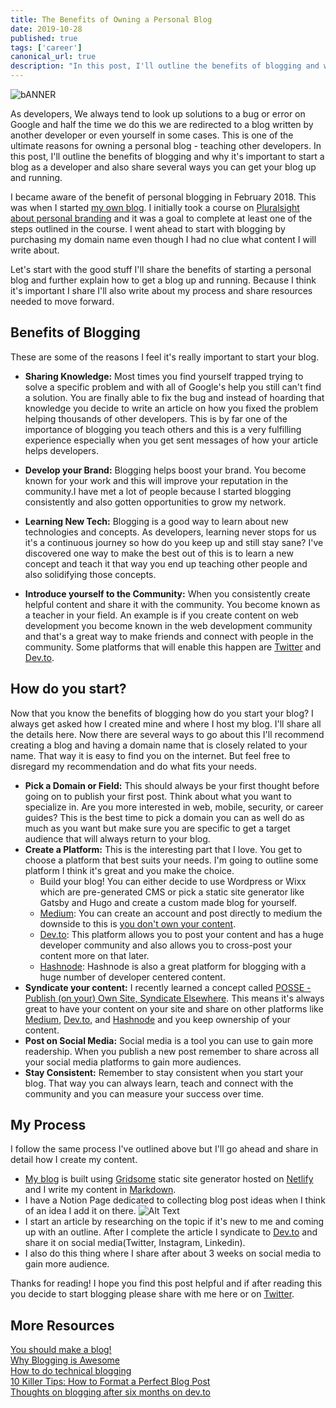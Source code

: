 ```yaml
---
title: The Benefits of Owning a Personal Blog
date: 2019-10-28
published: true
tags: ['career']
canonical_url: true
description: "In this post, I'll outline the benefits of blogging and why it's important to start a blog as a developer and also share several ways you can get your blog up and running."
---
```


![bANNER](https://res.cloudinary.com/practicaldev/image/fetch/s--9K2g73UM--/c_imagga_scale,f_auto,fl_progressive,h_420,q_auto,w_1000/https://thepracticaldev.s3.amazonaws.com/i/gr0dt31b0rbqol277wpc.png)

As developers, We always tend to look up solutions to a bug or error on Google and half the time we do this we are redirected to a blog written by another developer or even yourself in some cases. This is one of the ultimate reasons for owning a personal blog - teaching other developers.
In this post, I'll outline the benefits of blogging and why it's important to start a blog as a developer and also share several ways you can get your blog up and running.

I became aware of the benefit of personal blogging in February 2018. This was when I started [my own blog](www.giftegwuenu.dev). I initially took a course on [Pluralsight about personal branding]( https://www.pluralsight.com/courses/developing-killer-personal-brand) and it was a goal to complete at least one of the steps outlined in the course. I went ahead to start with blogging by purchasing my domain name even though I had no clue what content I will write about.

Let's start with the good stuff I'll share the benefits of starting a personal blog and further explain how to get a blog up and running. Because I think it's important I share I'll also write about my process and share resources needed to move forward.

## Benefits of Blogging
These are some of the reasons I feel it's really important to start your blog.

- **Sharing Knowledge:** Most times you find yourself trapped trying to solve a specific problem and with all of Google's help you still can't find a solution. You are finally able to fix the bug and instead of hoarding that knowledge you decide to write an article on how you fixed the problem helping thousands of other developers. This is by far one of the importance of blogging you teach others and this is a very fulfilling experience especially when you get sent messages of how your article helps developers.

- **Develop your Brand:** Blogging helps boost your brand. You become known for your work and this will improve your reputation in the community.I have met a lot of people because I started blogging consistently and also gotten opportunities to grow my network. 

- **Learning New Tech:** Blogging is a good way to learn about new technologies and concepts. As developers, learning never stops for us it's a continuous journey so how do you keep up and still stay sane? I've discovered one way to make the best out of this is to learn a new concept and teach it that way you end up teaching other people and also solidifying those concepts. 

- **Introduce yourself to the Community:** When you consistently create helpful content and share it with the community. You become known as a teacher in your field. An example is if you create content on web development you become known in the web development community and that's a great way to make friends and connect with people in the community. Some platforms that will enable this happen are [Twitter](www.twwiter.com) and [Dev.to](www.dev.to).


## How do you start?

Now that you know the benefits of blogging how do you start your blog? I always get asked how I created mine and where I host my blog. I'll share all the details here. Now there are several ways to go about this I'll recommend creating a blog and having a domain name that is closely related to your name. That way it is easy to find you on the internet.
But feel free to disregard my recommendation and do what fits your needs.

- **Pick a Domain or Field:** This should always be your first thought before going on to publish your first post. Think about what you want to specialize in. Are you more interested in web, mobile, security, or career guides? This is the best time to pick a domain you can as well do as much as you want but make sure you are specific to get a target audience that will always return to your blog.
- **Create a Platform:** This is the interesting part that I love. You get to choose a platform that best suits your needs. I'm going to outline some platform I think it's great and you make the choice.
  - Build your blog! You can either decide to use Wordpress or Wixx which are pre-generated CMS or pick a static site generator like Gatsby and Hugo and create a custom made blog for yourself.
  - [Medium](https://medium.com): You can create an account and post directly to medium the downside to this is [you don't own your content](https://ownyourcontent.wordpress.com/2019/05/14/khoi-vinh-on-how-his-blog-amplified-his-work-and-career/).
  - [Dev.to](https://dev.to):  This platform allows you to post your content and has a huge developer community and also allows you to cross-post your content more on that later.
  - [Hashnode](https://hashnode.com): Hashnode is also a great platform for blogging with a huge number of developer centered content.
- **Syndicate your content:** I recently learned a concept called [POSSE - Publish (on your) Own Site, Syndicate Elsewhere](https://indieweb.org/POSSE). This means it's always great to have your content on your site and share on other platforms like [Medium](www.medium.com), [Dev.to](www.dev.to), and [Hashnode](www.hashnode.com) and you keep ownership of your content.
- **Post on Social Media:** Social media is a tool you can use to gain more readership. When you publish a new post remember to share across all your social media platforms to gain more audiences.
- **Stay Consistent:** Remember to stay consistent when you start your blog. That way you can always learn, teach and connect with the community and you can measure your success over time.

## My Process

I follow the same process I've outlined above but I'll go ahead and share in detail how I create my content.

- [My blog](https://giftegwuenu.com) is built using [Gridsome](www.gridsome.com) static site generator hosted on [Netlify](www.netlify.com) and I write my content in [Markdown](https://www.markdownguide.org/basic-syntax/).
- I have a Notion Page dedicated to collecting blog post ideas when I think of an idea I add it on there.
![Alt Text](https://thepracticaldev.s3.amazonaws.com/i/2022roez4pnw8dhuyyki.png)
- I start an article by researching on the topic if it's new to me and coming up with an outline. After I complete the article I syndicate to [Dev.to](www.dev.to) and share it on social media(Twitter, Instagram, Linkedin).
- I also do this thing where I share after about 3 weeks on social media to gain more audience.

Thanks for reading! I hope you find this post helpful and if after reading this you decide to start blogging please share with me here or on [Twitter](www.twitter.com/lauragift21).


## More Resources

[You should make a blog!](https://drewdevault.com/make-a-blog)  
[Why Blogging is Awesome](https://dev.to/ladybug/why-blogging-is-awesome-127)  
[How to do technical blogging](https://dev.to/yelluw/how-to-do-technical-blogging)  
[10 Killer Tips: How to Format a Perfect Blog Post](https://writtent.com/blog/format-perfect-blog-post-10-tips/)  
[Thoughts on blogging after six months on dev.to](https://dev.to/helenanders26/thoughts-on-blogging-after-six-months-on-devto-3a9p)